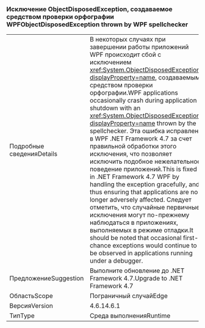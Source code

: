 ### <a name="objectdisposedexception-thrown-by-wpf-spellchecker"></a><span data-ttu-id="0ed37-101">Исключение ObjectDisposedException, создаваемое средством проверки орфографии WPF</span><span class="sxs-lookup"><span data-stu-id="0ed37-101">ObjectDisposedException thrown by WPF spellchecker</span></span>

|   |   |
|---|---|
|<span data-ttu-id="0ed37-102">Подробные сведения</span><span class="sxs-lookup"><span data-stu-id="0ed37-102">Details</span></span>|<span data-ttu-id="0ed37-103">В некоторых случаях при завершении работы приложений WPF происходит сбой с исключением <xref:System.ObjectDisposedException?displayProperty=name>, создаваемым средством проверки орфографии.</span><span class="sxs-lookup"><span data-stu-id="0ed37-103">WPF applications occasionally crash during application shutdown with an <xref:System.ObjectDisposedException?displayProperty=name> thrown by the spellchecker.</span></span> <span data-ttu-id="0ed37-104">Эта ошибка исправлена в WPF .NET Framework 4.7 за счет правильной обработки этого исключения, что позволяет исключить подобное нежелательное поведение приложений.</span><span class="sxs-lookup"><span data-stu-id="0ed37-104">This is fixed in .NET Framework 4.7 WPF by handling the exception gracefully, and thus ensuring that applications are no longer adversely affected.</span></span> <span data-ttu-id="0ed37-105">Следует отметить, что случайные первичные исключения могут по-прежнему наблюдаться в приложениях, выполняемых в режиме отладки.</span><span class="sxs-lookup"><span data-stu-id="0ed37-105">It should be noted that occasional first-chance exceptions would continue to be observed in applications running under a debugger.</span></span>|
|<span data-ttu-id="0ed37-106">Предложение</span><span class="sxs-lookup"><span data-stu-id="0ed37-106">Suggestion</span></span>|<span data-ttu-id="0ed37-107">Выполните обновление до .NET Framework 4.7.</span><span class="sxs-lookup"><span data-stu-id="0ed37-107">Upgrade to .NET Framework 4.7</span></span>|
|<span data-ttu-id="0ed37-108">Область</span><span class="sxs-lookup"><span data-stu-id="0ed37-108">Scope</span></span>|<span data-ttu-id="0ed37-109">Пограничный случай</span><span class="sxs-lookup"><span data-stu-id="0ed37-109">Edge</span></span>|
|<span data-ttu-id="0ed37-110">Версия</span><span class="sxs-lookup"><span data-stu-id="0ed37-110">Version</span></span>|<span data-ttu-id="0ed37-111">4.6.1</span><span class="sxs-lookup"><span data-stu-id="0ed37-111">4.6.1</span></span>|
|<span data-ttu-id="0ed37-112">Тип</span><span class="sxs-lookup"><span data-stu-id="0ed37-112">Type</span></span>|<span data-ttu-id="0ed37-113">Среда выполнения</span><span class="sxs-lookup"><span data-stu-id="0ed37-113">Runtime</span></span>|

